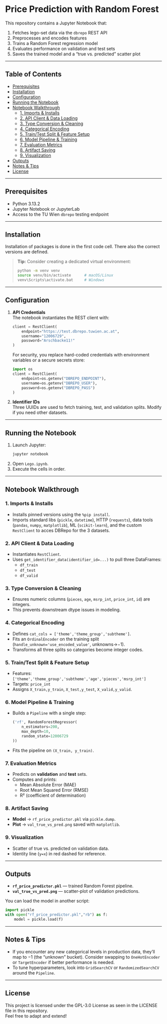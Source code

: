 # Price Prediction with Random Forest

This repository contains a Jupyter Notebook that:
1. Fetches lego-set data via the `dbrepo` REST API  
2. Preprocesses and encodes features  
3. Trains a Random Forest regression model  
4. Evaluates performance on validation and test sets  
5. Saves the trained model and a “true vs. predicted” scatter plot  

---

## Table of Contents

- [Prerequisites](#prerequisites)  
- [Installation](#installation)  
- [Configuration](#configuration)  
- [Running the Notebook](#running-the-notebook)  
- [Notebook Walkthrough](#notebook-walkthrough)  
  - [1. Imports & Installs](#1-imports--installs)  
  - [2. API Client & Data Loading](#2-api-client--data-loading)  
  - [3. Type Conversion & Cleaning](#3-type-conversion--cleaning)  
  - [4. Categorical Encoding](#4-categorical-encoding)  
  - [5. Train/Test Split & Feature Setup](#5-traintest-split--feature-setup)  
  - [6. Model Pipeline & Training](#6-model-pipeline--training)  
  - [7. Evaluation Metrics](#7-evaluation-metrics)  
  - [8. Artifact Saving](#8-artifact-saving)  
  - [9. Visualization](#9-visualization)  
- [Outputs](#outputs)  
- [Notes & Tips](#notes--tips)  
- [License](#license)  

---

## Prerequisites

- Python 3.13.2  
- Jupyter Notebook or JupyterLab  
- Access to the TU Wien `dbrepo` testing endpoint  

---

## Installation

Installation of packages is done in the first code cell. There also the correct versions are defined. 

> **Tip:** Consider creating a dedicated virtual environment:
> ```bash
> python -m venv venv
> source venv/bin/activate      # macOS/Linux
> venv\Scripts\activate.bat     # Windows
> ```

---

## Configuration

1. **API Credentials**  
   The notebook instantiates the REST client with:
   ```python
   client = RestClient(
       endpoint="https://test.dbrepo.tuwien.ac.at",
       username="12006729",
       password="Arschbacke11!"
   )
   ```
   For security, you replace hard-coded credentials with environment variables or a secure secrets store:
   ```python
   import os
   client = RestClient(
       endpoint=os.getenv("DBREPO_ENDPOINT"),
       username=os.getenv("DBREPO_USER"),
       password=os.getenv("DBREPO_PASS")
   )
   ```

2. **Identifier IDs**  
   Three UUIDs are used to fetch training, test, and validation splits. Modify if you need other datasets.

---

## Running the Notebook

1. Launch Jupyter:
   ```bash
   jupyter notebook
   ```
2. Open `Lego.ipynb`.  
3. Execute the cells in order.

---

## Notebook Walkthrough

### 1. Imports & Installs
- Installs pinned versions using the `%pip install`.  
- Imports standard libs (`pickle`, `datetime`), HTTP (`requests`), data tools (`pandas`, `numpy`, `matplotlib`), ML (`scikit-learn`), and the custom `RestClient` to acces DBRepo for the 3 datasets.

### 2. API Client & Data Loading
- Instantiates `RestClient`.  
- Uses `get_identifier_data(identifier_id=...)` to pull three DataFrames:  
  - `df_train`  
  - `df_test`  
  - `df_valid`

### 3. Type Conversion & Cleaning
- Ensures numeric columns (`pieces`, `age`, `msrp_int`, `price_int`, `id`) are integers.  
- This prevents downstream dtype issues in modeling.

### 4. Categorical Encoding
- Defines `cat_cols = ['theme','theme_group','subtheme']`.  
- Fits an `OrdinalEncoder` on the training split (`handle_unknown='use_encoded_value'`, unknowns→−1).  
- Transforms all three splits so categories become integer codes.

### 5. Train/Test Split & Feature Setup
- Features: `['theme','theme_group','subtheme','age','pieces','msrp_int']`  
- Targets: `price_int`  
- Assigns `X_train,y_train`, `X_test,y_test`, `X_valid,y_valid`.

### 6. Model Pipeline & Training
- Builds a `Pipeline` with a single step:  
  ```python
  ('rf', RandomForestRegressor(
      n_estimators=200,
      max_depth=10,
      random_state=12006729
  ))
  ```
- Fits the pipeline on `(X_train, y_train)`.

### 7. Evaluation Metrics
- Predicts on **validation** and **test** sets.  
- Computes and prints:
  - Mean Absolute Error (MAE)  
  - Root Mean Squared Error (RMSE)  
  - R² (coefficient of determination)

### 8. Artifact Saving
- **Model** → `rf_price_predictor.pkl` via `pickle.dump`.  
- **Plot** → `val_true_vs_pred.png` saved with `matplotlib`.

### 9. Visualization
- Scatter of true vs. predicted on validation data.  
- Identity line (`y=x`) in red dashed for reference.

---

## Outputs

- **`rf_price_predictor.pkl`** — trained Random Forest pipeline.  
- **`val_true_vs_pred.png`** — scatter-plot of validation predictions.  

You can load the model in another script:
```python
import pickle
with open("rf_price_predictor.pkl","rb") as f:
    model = pickle.load(f)
```

---

## Notes & Tips

- If you encounter any new categorical levels in production data, they’ll map to −1 (the “unknown” bucket). Consider swapping to `OneHotEncoder` or `TargetEncoder` if better performance is needed.  
- To tune hyperparameters, look into `GridSearchCV` or `RandomizedSearchCV` around the `Pipeline`.  

---

## License

This project is licensed under the GPL-3.0 License as seen in the LICENSE file in this repository.  
Feel free to adapt and extend!

